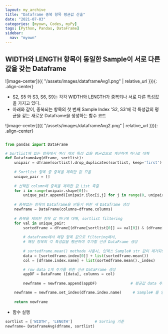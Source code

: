 ```yaml
---
layout: my_archive
title: "Dataframe 중복 항목 평균값 산출"
date: "2021-07-03"
categories: [myown, Codes, myPy]
tags: [Python, Pandas, DataFrame]
sidebar:
  nav: "myown"
---
```


## WIDTH와 LENGTH 항목이 동일한 Sample이 서로 다른 값을 갖는 Dataframe

![image-center]({{ "/assets/images/dataframeAvg1.png" | relative_url }}){: .align-center}

- S2, S5 와 S3, S6, S9는 각각 WIDTH와 LENGTH가 중복되나 서로 다른 특성값을 가지고 있다.
- 아래와 같이, 중복되는 항목의 첫 번째 Sample Index 'S2, S3'에 각 특성값의 평균을 갖는 새로운 Dataframe을 생성하는 함수 코드

![image-center]({{ "/assets/images/dataframeAvg2.png" | relative_url }}){: .align-center}

```python

from pandas import DataFrame

# Sortlist에 있는 항목에서 여러 개의 특성 값을 평균값으로 계산하여 하나로 대체
def DataframeAvg(dframe, sortlist):
    unipair = dframe[sortlist].drop_duplicates(sortlist, keep='first')
    
    # Sortlist 항목 중 중복을 제외한 값 모음
    unique_pair = []                                                                   
    
    # 선택된 column에 중복을 제외한 값 List 축출
    for i in range(unipair.shape[0]):
        unique_pair.append([unipair.iloc[i,j] for j in range(0, unipair.shape[-1])])
            
    # 중복없는 항목의 Dataframe을 만들기 위한 새 Dataframe 생성
    newframe = DataFrame(columns=dframe.columns)
    
    # 중복을 제외한 함목 값 하나에 대해, sortlist filtering
    for val in unique_pair:
        sortedframe = dframe[(dframe[sortlist[0]] == val[0]) & (dframe[sortlist[1]] == val[1])]
        
        # dataframe에서 해당 항목 값으로 filtering해서,
        # 해당 항목의 각 특성값을 평균하여 추가할 신규 DataFrame 생성
        
        # sortedframe.mean() methode 사용시, 인덱스 Sample# str 값이 제거되므로, 별도 추가 생성시켜야함
        data = [sortedframe.index[0]] + list(sortedframe.mean())
        col = [dframe.index.name] + list(sortedframe.mean()._index)

        # row data 1개 추가를 위한 신규 DataFrame 생성
        appDF = DataFrame ([data], columns = col)
        
        newframe = newframe.append(appDF)               # 평균값 data 추가

    newframe = newframe.set_index(dframe.index.name)     # Sample# 를 인덱스로 다시 지정
    
    return newframe

```

- 함수 실행 
```python
sortlist = ['WIDTH', 'LENGTH']          # Sorting 기준
newframe= DataframeAvg(dframe, sortlist)
```
